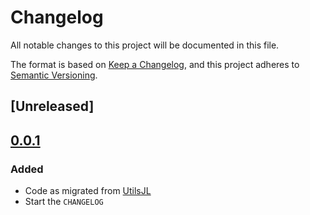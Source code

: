 # Changelog

All notable changes to this project will be documented in this file.

The format is based on [Keep a Changelog](https://keepachangelog.com/en/1.0.0/),
and this project adheres to [Semantic Versioning](https://semver.org/spec/v2.0.0.html).

## [Unreleased]

## [0.0.1]

### Added

- Code as migrated from [UtilsJL]
- Start the `CHANGELOG`

<!-- LINKS -->
[SimTools]: https://github.com/josePereiro/SimTools.jl
[0.0.1]: https://github.com/josePereiro/SimTools.jl/releases/tag/v0.0.1
[UtilsJL]: https://github.com/josePereiro/UtilsJL/releases/tag/v0.8.3